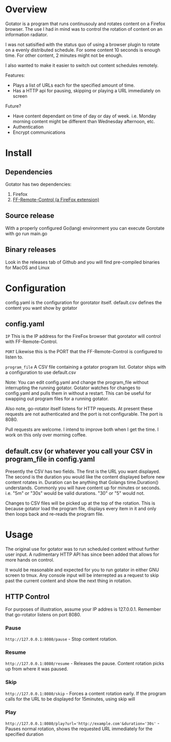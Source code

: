 # Overview

Gotator is a program that runs continusouly and rotates content on a
Firefox browser.  The use I had in mind was to control the rotation of
content on an information radiator.

I was not satisified with the status quo of using a browser plugin to 
rotate on a evenly distributed schedule. For some content 10 seconds is 
enough time.  For other content, 2 minutes might not be enough.

I also wanted to make it easier to 
switch out content schedules remotely.

Features:
* Plays a list of URLs each for the specified amount of time.
* Has a HTTP api for pausing, skipping or playing a URL immediately on screen

Future?
* Have content dependant on time of day or day of week.  i.e.  Monday morning content
might be different than Wednesday afternoon, etc.
* Authentication
* Encrypt communications

# Install

## Dependencies
Gotator has two dependencies:
1. Firefox
2. [FF-Remote-Control (a FireFox extension)](https://github.com/FF-Remote-Control/FF-Remote-Control/releases)

## Source release

With a properly configured Go(lang) environment you can execute Gorotate with 
    go run main.go

## Binary releases

Look in the releases tab of Github and you will find pre-compiled binaries for MacOS and Linux

# Configuration

config.yaml is the configuration for gorotator itself.
default.csv defines the content you want show by gotator

## config.yaml

```IP```            This is the IP address for the FireFox browser that gorotator will control with FF-Remote-Control.

```PORT```          Likewise this is the PORT that the FF-Remote-Control is configured to listen to.

```program_file```  A CSV file containing a gotator program list.   Gotator ships with a configuration to use default.csv

Note:  You can edit config.yaml and change the program_file without interrupting the running gotator.   Gotator watches for 
changes to config.yaml and pulls them in without a restart.  This can be useful for swapping out program files for a running
gotator. 

Also note, go-rotator itself listens for HTTP requests.  At present
these requests are not authenticated and the port is not configurable.   The port is 8080.

Pull requests are welcome.  I intend to improve both when I get the time.  I work on this only over morning coffee.

## default.csv   (or whatever you call your CSV in program_file in config.yaml

Presently the CSV has two fields.  The first is the URL you want displayed.  The second is the duration you would like the content 
displayed before new content rotates in.  Duration can be anything that Golangs time.Duration() understands.    Commonly you will
have content up for minutes or seconds. i.e. "5m" or "30s"  would be valid durations.   "30" or "5" would not.

Changes to CSV files will be picked up at the top of the rotation.   This is because gotator load the program file, displays every
item in it and only then loops back and re-reads the program file.

	
# Usage

The original use for gotator was to run scheduled content without further user input.   A rudimentary HTTP API has since been added that 
allows for more hands on control.

It would be reasonable and expected for you to run gotator in either GNU screen to tmux.    Any console input will be interrepted
as a request to skip past the current content and show the next thing in rotation.

## HTTP Control

For purposes of illustration, assume your IP addres is 127.0.0.1.  Remember that go-rotator listens on port 8080.

### Pause

```http://127.0.0.1:8080/pause``` -  Stop content rotation.

### Resume

```http://127.0.0.1:8080/resume``` - Releases the pause.  Content rotation picks up from where it was paused.

### Skip

```http://127.0.0.1:8080/skip```   - Forces a content rotation early.  If the program calls for the URL to be displayed for 15minutes, using skip will 

### Play

```http://127.0.0.1:8080/play?url='http://example.com'&duration='30s'``` - Pauses normal rotation, shows the requested URL immediately for the specified duration
